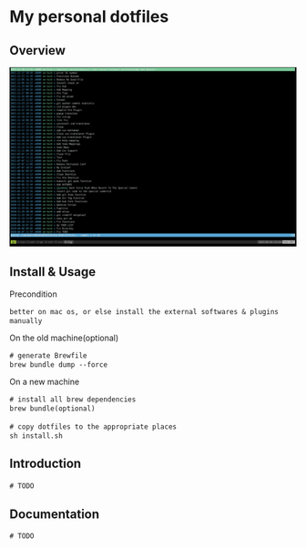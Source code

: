 # My personal dotfiles

## Overview

![overview](img/overview.png "overview")

## Install & Usage

Precondition

```
better on mac os, or else install the external softwares & plugins manually
```

On the old machine(optional)

```shell
# generate Brewfile
brew bundle dump --force
```

On a new machine

```shell
# install all brew dependencies
brew bundle(optional)

# copy dotfiles to the appropriate places
sh install.sh
```

## Introduction

```txt
# TODO
```

## Documentation

```txt
# TODO
```
